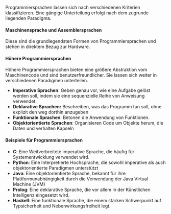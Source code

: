 Programmiersprachen lassen sich nach verschiedenen Kriterien klassifizieren. Eine gängige Unterteilung erfolgt nach dem zugrunde liegenden Paradigma.

#### **Maschinensprache und Assemblersprachen**

Diese sind die grundlegendsten Formen von Programmiersprachen und stehen in direktem Bezug zur Hardware.

#### **Höhere Programmiersprachen**

Höhere Programmiersprachen bieten eine größere Abstraktion vom Maschinencode und sind benutzerfreundlicher. Sie lassen sich weiter in verschiedenen Paradigmen unterteilen.

- **Imperative Sprachen**: Geben genau vor, wie eine Aufgabe gelöst werden soll, indem sie eine sequenzielle Reihe von Anweisung verwendet.
- **Deklarative Sprachen:** Beschreiben, was das Programm tun soll, ohne explizit den weg dorthin anzugeben
- **Funktionale Sprachen**: Betonen die Anwendung von Funktionen.
- **Objektorientierte Sprachen**: Organisieren Code um Objekte herum, die Daten und verhalten Kapseln

#### **Beispiele für Programmiersprachen**

- **C**: Eine Weitverbreitete imperative Sprache, die häufig für Systementwicklung verwendet wird.
- **Python**: Eine Interpretierte Hochsprache, die sowohl imperative als auch objektorientierte  Paradigmen unterstützt 
- **Java**: Eine objektorientierte Sprache, bekannt für ihre Plattformunabhängigkeit durch die Verwendung der Java Virtual Machine (JVM)
- **Prolog**: Eine deklarative Sprache, die vor allem in der Künstlichen Intelligenz eingesetzt wird.
- **Haskell**: Eine funktionale Sprache, die einem starken Schwerpunkt auf Typsicherheit und Nebenwirkungsfreiheit legt. 